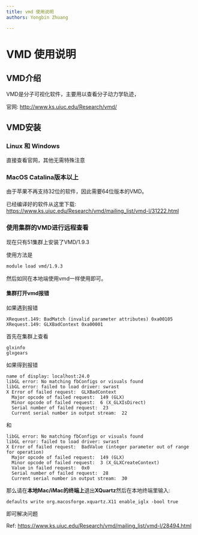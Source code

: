 ```yaml
---
title: vmd 使用说明 
authors: Yongbin Zhuang

---
```


# VMD 使用说明

## VMD介绍

VMD是分子可视化软件，主要用以查看分子动力学轨迹，

官网: http://www.ks.uiuc.edu/Research/vmd/

## VMD安装

### Linux 和 Windows

直接查看官网，其他无需特殊注意

### MacOS Catalina版本以上

由于苹果不再支持32位的软件，因此需要64位版本的VMD。

已经编译好的软件从这里下载: https://www.ks.uiuc.edu/Research/vmd/mailing_list/vmd-l/31222.html



### 使用集群的VMD进行远程查看

现在只有51集群上安装了VMD/1.9.3

使用方法是

```bash
module load vmd/1.9.3
```

然后如同在本地端使用vmd一样使用即可。

#### 集群打开vmd报错

如果遇到报错

```
XRequest.149: BadMatch (invalid parameter attributes) 0xa00105
XRequest.149: GLXBadContext 0xa00001
```

首先在集群上查看

```
glxinfo
glxgears
```

如果得到报错

```
name of display: localhost:24.0
libGL error: No matching fbConfigs or visuals found
libGL error: failed to load driver: swrast
X Error of failed request:  GLXBadContext
  Major opcode of failed request:  149 (GLX)
  Minor opcode of failed request:  6 (X_GLXIsDirect)
  Serial number of failed request:  23
  Current serial number in output stream:  22
```

和

```
libGL error: No matching fbConfigs or visuals found
libGL error: failed to load driver: swrast
X Error of failed request:  BadValue (integer parameter out of range for operation)
  Major opcode of failed request:  149 (GLX)
  Minor opcode of failed request:  3 (X_GLXCreateContext)
  Value in failed request:  0x0
  Serial number of failed request:  28
  Current serial number in output stream:  30
```

那么请在**本地Mac/iMac的终端上**退出**XQuartz**然后在本地终端里输入:

```
defaults write org.macosforge.xquartz.X11 enable_iglx -bool true 
```

即可解决问题

Ref: https://www.ks.uiuc.edu/Research/vmd/mailing_list/vmd-l/28494.html

